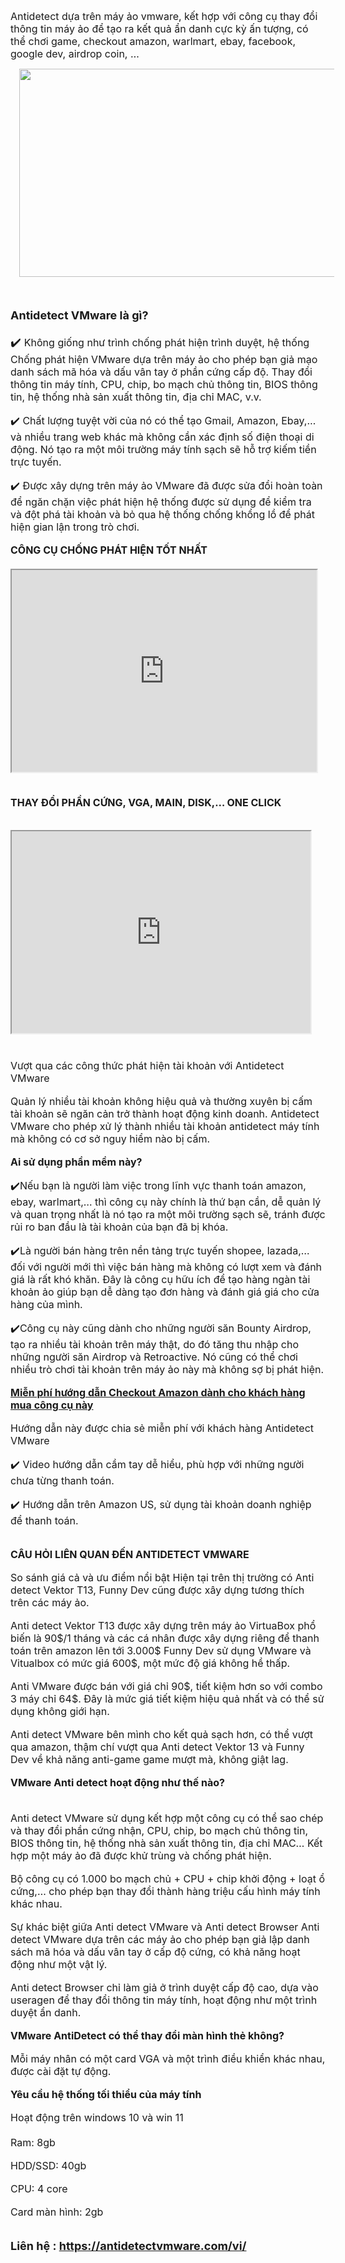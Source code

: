 <p style="text-align: left;"><span style="font-size: medium;">Antidetect dựa trên máy ảo vmware, kết hợp với công cụ thay đổi thông tin máy ảo để tạo ra kết quả ẩn danh cực kỳ ấn tượng, có thể chơi game, checkout amazon, warlmart, ebay, facebook, google dev, airdrop coin, …</span></p><p style="clear: both; text-align: center;"><a href="https://blogger.googleusercontent.com/img/b/R29vZ2xl/AVvXsEjUPpkypcKtv1WSAUUofS0lCMLMnp-VCBXgbLnkSFl0piklMsDMSLRJL7aMh2wZ9bM-yJX7ApfsUCStCp3hkPKyLGkfjq_kmYy4s-riClOZVJyZEGLgm0Ot1oyVBidvdXaCg8VHI0ozgguNkm_bBvYPsE4yoYMqCEvsfj39DlKqWvlGTZwmLScvS3B78MrC/s1374/antidetect%20vmware.png" style="margin-left: 1em; margin-right: 1em;"><span style="font-size: medium;"><img border="0" data-original-height="800" data-original-width="1374" height="333" src="https://blogger.googleusercontent.com/img/b/R29vZ2xl/AVvXsEjUPpkypcKtv1WSAUUofS0lCMLMnp-VCBXgbLnkSFl0piklMsDMSLRJL7aMh2wZ9bM-yJX7ApfsUCStCp3hkPKyLGkfjq_kmYy4s-riClOZVJyZEGLgm0Ot1oyVBidvdXaCg8VHI0ozgguNkm_bBvYPsE4yoYMqCEvsfj39DlKqWvlGTZwmLScvS3B78MrC/w572-h333/antidetect%20vmware.png" width="572" /></span></a></p><div style="text-align: left;"><br /><span style="font-size: medium;"><br /></span><div style="text-align: left;"><b><span style="font-size: large;">Antidetect VMware là gì?</span></b></div><span style="font-size: medium;"><br /></span><span style="font-size: large;">✔️&nbsp;</span><span style="font-size: medium;">Không giống như trình chống phát hiện trình duyệt, hệ thống Chống phát hiện VMware dựa trên máy ảo cho phép bạn giả mạo danh sách mã hóa và dấu vân tay ở phần cứng cấp độ. Thay đổi thông tin máy tính, CPU, chip, bo mạch chủ thông tin, BIOS thông tin, hệ thống nhà sản xuất thông tin, địa chỉ MAC, v.v.</span><br /><br /><span style="font-size: medium;">✔️ Chất lượng tuyệt vời của nó có thể tạo Gmail, Amazon, Ebay,… và nhiều trang web khác mà không cần xác định số điện thoại di động. Nó tạo ra một môi trường máy tính sạch sẽ hỗ trợ kiếm tiền trực tuyến.</span><br /><br /><span style="font-size: medium;">✔️ Được xây dựng trên máy ảo VMware đã được sửa đổi hoàn toàn để ngăn chặn việc phát hiện hệ thống được sử dụng để kiểm tra và đột phá tài khoản và bỏ qua hệ thống chống khổng lồ để phát hiện gian lận trong trò chơi.</span><br /><br /><b><span style="font-size: medium;">CÔNG CỤ CHỐNG PHÁT HIỆN TỐT NHẤT</span></b></div><div style="text-align: left;"><span style="font-size: medium;"><b><br /></b></span></div><div style="text-align: left;"><span style="font-size: medium;"><div class="separator" style="clear: both; text-align: left;"><iframe allowfullscreen="" class="BLOG_video_class" height="323" src="https://www.youtube.com/embed/wgnJdqhdkIo" width="488" youtube-src-id="wgnJdqhdkIo"></iframe></div><br /></span><br /><span style="font-size: medium;"><b>THAY ĐỔI PHẦN CỨNG, VGA, MAIN, DISK,… ONE CLICK</b></span><br /><br /><br /><span style="font-size: medium;"><div class="separator" style="clear: both; text-align: left;"><iframe allowfullscreen="" class="BLOG_video_class" height="323" src="https://www.youtube.com/embed/PBCmvxx8YK0" width="478" youtube-src-id="PBCmvxx8YK0"></iframe></div><div class="separator" style="clear: both; text-align: left;"><br /></div><div class="separator" style="clear: both; text-align: left;"><br /></div>Vượt qua các công thức phát hiện tài khoản với Antidetect VMware </span><br /><br /><span style="font-size: medium;">Quản lý nhiều tài khoản không hiệu quả và thường xuyên bị cấm tài khoản sẽ ngăn cản trở thành hoạt động kinh doanh. Antidetect VMware cho phép xử lý thành nhiều tài khoản antidetect máy tính mà không có cơ sở nguy hiểm nào bị cấm.</span><br /><br /><b><span style="font-size: medium;">Ai sử dụng phần mềm này?</span><br /></b><br /><span style="font-size: medium;">✔️Nếu bạn là người làm việc trong lĩnh vực thanh toán amazon, ebay, warlmart,… thì công cụ này chính là thứ bạn cần, dễ quản lý và quan trọng nhất là nó tạo ra một môi trường sạch sẽ, tránh được rủi ro ban đầu là tài khoản của bạn đã bị khóa.</span><br /><br /><span style="font-size: medium;">✔️Là người bán hàng trên nền tảng trực tuyến shopee, lazada,… đối với người mới thì việc bán hàng mà không có lượt xem và đánh giá là rất khó khăn. Đây là công cụ hữu ích để tạo hàng ngàn tài khoản ảo giúp bạn dễ dàng tạo đơn hàng và đánh giá giá cho cửa hàng của mình.</span><br /><br /><span style="font-size: medium;">✔️Công cụ này cũng dành cho những người săn Bounty Airdrop, tạo ra nhiều tài khoản trên máy thật, do đó tăng thu nhập cho những người săn Airdrop và Retroactive. Nó cũng có thể chơi nhiều trò chơi tài khoản trên máy ảo này mà không sợ bị phát hiện.</span><br /><br /><b><span style="font-size: medium;"><a href="https://antidetectvmware.com/free-tutorial-amazon-us/" target="_blank">Miễn phí hướng dẫn Checkout Amazon dành cho khách hàng mua công cụ này</a></span><br /></b><br /><span style="font-size: medium;">Hướng dẫn này được chia sẻ miễn phí với khách hàng Antidetect VMware</span><br /><br /><span style="font-size: medium;">✔️ Video hướng dẫn cầm tay dễ hiểu, phù hợp với những người chưa từng thanh toán.</span><br /><br /><span style="font-size: medium;">✔️ Hướng dẫn trên Amazon US, sử dụng tài khoản doanh nghiệp để thanh toán.</span><br /><br /><br /><span style="font-size: medium;"><b>CÂU HỎI LIÊN QUAN ĐẾN ANTIDETECT VMWARE </b></span><br /><br /><span style="font-size: medium;">So sánh giá cả và ưu điểm nổi bật Hiện tại trên thị trường có Anti detect Vektor T13, Funny Dev cũng được xây dựng tương thích trên các máy ảo.</span><br /><br /><span style="font-size: medium;">Anti detect Vektor T13 được xây dựng trên máy ảo VirtuaBox phổ biến là 90$/1 tháng và các cá nhân được xây dựng riêng để thanh toán trên amazon lên tới 3.000$ Funny Dev sử dụng VMware và Vitualbox có mức giá 600$, một mức độ giá không hề thấp.</span><br /><br /><span style="font-size: medium;">Anti VMware được bán với giá chỉ 90$, tiết kiệm hơn so với combo 3 máy chỉ 64$. Đây là mức giá tiết kiệm hiệu quả nhất và có thể sử dụng không giới hạn.</span><br /><br /><span style="font-size: medium;">Anti detect VMware bên mình cho kết quả sạch hơn, có thể vượt qua amazon, thậm chí vượt qua Anti detect Vektor 13 và Funny Dev về khả năng anti-game game mượt mà, không giật lag.</span><br /><br /><span style="font-size: medium;"><b>VMware Anti detect hoạt động như thế nào?</b></span><br /><span style="font-size: medium;"><br /></span></div><br /><div style="text-align: left;"><span style="font-size: medium;">Anti detect VMware sử dụng kết hợp một công cụ có thể sao chép và thay đổi phần cứng nhận, CPU, chip, bo mạch chủ thông tin, BIOS thông tin, hệ thống nhà sản xuất thông tin, địa chỉ MAC… Kết hợp một máy ảo đã được khử trùng và chống phát hiện.</span><br /><br /><span style="font-size: medium;">Bộ công cụ có 1.000 bo mạch chủ + CPU + chip khởi động + loạt ổ cứng,… cho phép bạn thay đổi thành hàng triệu cấu hình máy tính khác nhau.</span><br /><br /><span style="font-size: medium;">Sự khác biệt giữa Anti detect VMware và Anti detect Browser Anti detect VMware dựa trên các máy ảo cho phép bạn giả lập danh sách mã hóa và dấu vân tay ở cấp độ cứng, có khả năng hoạt động như một vật lý.</span><br /><br /><span style="font-size: medium;">Anti detect Browser chỉ làm giả ở trình duyệt cấp độ cao, dựa vào useragen để thay đổi thông tin máy tính, hoạt động như một trình duyệt ẩn danh.</span><br /><br /><b><span style="font-size: medium;">VMware AntiDetect có thể thay đổi màn hình thẻ không?</span><br /></b><br /><span style="font-size: medium;">Mỗi máy nhân có một card VGA và một trình điều khiển khác nhau, được cài đặt tự động.</span><br /><br /><span style="font-size: medium;"><b>Yêu cầu hệ thống tối thiểu của máy tính</b></span><br /><br /><span style="font-size: medium;">Hoạt động trên windows 10 và win 11</span><br /><span style="font-size: medium;"><br /></span></div><div style="text-align: left;"><span style="font-size: medium;">Ram: 8gb</span><br /><br /><span style="font-size: medium;">HDD/SSD: 40gb</span><br /><br /><span style="font-size: medium;">CPU: 4 core</span><br /><br /><span style="font-size: medium;">Card màn hình: 2gb</span><br /><br /><br /><div style="text-align: left;"><span style="font-size: large;"><b>Liên hệ : <a href="https://antidetectvmware.com/vi/">https://antidetectvmware.com/vi/</a></b></span></div></div><br />
